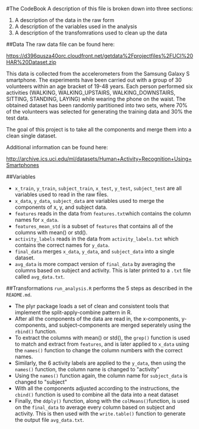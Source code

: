 #The CodeBook
A description of this file is broken down into three sections:

1. A description of the data in the raw form
2. A description of the variables used in the analysis
3. A description of the transfomrations used to clean up the data

##Data
The raw data file can be found here:

https://d396qusza40orc.cloudfront.net/getdata%2Fprojectfiles%2FUCI%20HAR%20Dataset.zip

This data is collected from the accelerometers from the Samsung Galaxy S smartphone. The experiments have been carried out with a group 
of 30 volunteers within an age bracket of 19-48 years. Each person performed six activities (WALKING, WALKING_UPSTAIRS, 
WALKING_DOWNSTAIRS, SITTING, STANDING, LAYING) while wearing the phone on the waist. The obtained dataset has been randomly partitioned 
into two sets, where 70% of the volunteers was selected for generating the training data and 30% the test data. 

The goal of this project is to take all the components and merge them into a clean single dataset.

Additional information can be found here:

http://archive.ics.uci.edu/ml/datasets/Human+Activity+Recognition+Using+Smartphones 

##Variables
* `x_train`, `y_train`, `subject_train`, `x_test`, `y_test`, `subject_test` are all variables used to read in the raw files.
* `x_data`, `y_data`, `subject_data` are variables used to merge the components of x, y, and subject data.
* `features` reads in the data from `features.txt`which contains the column names for `x_data`.
* `features_mean_std` is a subset of `features` that contains all of the columns with mean() or std().
* `activity_labels` reads in the data from `activity_labels.txt` which contains the correct names for `y_data`.
* `final_data` merges `x_data`, `y_data`, and `subject_data` into a single dataset.
* `avg_data` is more compact version of `final_data` by averaging the columns based on subject and activity. This is later printed to a `.txt` file called `avg_data.txt`.

##Transformations
`run_analysis.R` performs the 5 steps as described in the `README.md`.
* The plyr package loads a set of clean and consistent tools that implement the split-apply-combine pattern in R.
* After all the components of the data are read in, the x-components, y-components, and subject-components are merged seperately using the `rbind()` function.
* To extract the columns with mean() or std(), the `grep()` function is used to match and extract from `features`, and is later applied to `x_data` using the `names()` function to change the column numbers with the correct names. 
* Similarly, the 6 activity labels are applied to the `y_data`, then using the `names()` function, the column name is changed to "activity"
* Using the `names()` function again, the column name for `subject_data` is changed to "subject"
* With all the components adjusted according to the instructions, the `cbind()` function is used to combine all the data into a neat dataset
* Finally, the `ddply()` function, along with the `colMeans()`function, is used on the `final_data` to average every column based on subject and activity. This is then used with the `write.table()` function to generate the output file `avg_data.txt`.
